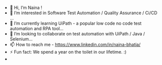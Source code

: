 - 👋 Hi, I’m Naina !
- 👀 I’m interested in Software Test Automation / Quality Assurance / Ci/CD  ...
- 🌱 I’m currently learning UiPath - a popular low code no code test automation and RPA tool...
- 💞️ I’m looking to collaborate on test automation with UiPath / Java / Selenium...
- 📫 How to reach me - https://www.linkedin.com/in/naina-bhatia/
- ⚡ Fun fact: We spend a year on the toilet in our lifetime. :)
- 
<!---
Nbhatia90/Nbhatia90 is a ✨ special ✨ repository because its `README.md` (this file) appears on your GitHub profile.
You can click the Preview link to take a look at your changes.
--->
